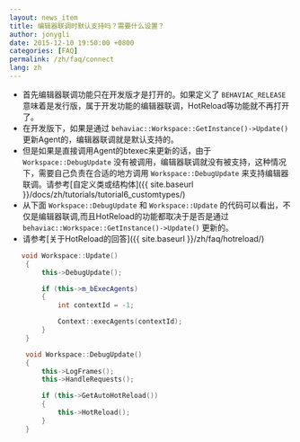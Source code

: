 ```yaml
---
layout: news_item
title: 编辑器联调时默认支持吗？需要什么设置？
author: jonygli
date: 2015-12-10 19:50:00 +0800
categories: [FAQ]
permalink: /zh/faq/connect
lang: zh
---
```


 - 首先编辑器联调功能只在开发版才是打开的。如果定义了 `BEHAVIAC_RELEASE` 意味着是发行版，属于开发功能的编辑器联调，HotReload等功能就不再打开了。
 - 在开发版下，如果是通过 `behaviac::Workspace::GetInstance()->Update()` 更新Agent的，编辑器联调就是默认支持的。
 - 但是如果是直接调用Agent的btexec来更新的话，由于 `Workspace::DebugUpdate` 没有被调用，编辑器联调就没有被支持，这种情况下，需要自己负责在合适的地方调用 `Workspace::DebugUpdate` 来支持编辑器联调。请参考[自定义类或结构体]({{ site.baseurl }}/docs/zh/tutorials/tutorial6_customtypes/)
 - 从下面 `Workspace::DebugUpdate` 和 `Workspace::Update` 的代码可以看出，不仅是编辑器联调,而且HotReload的功能都取决于是否是通过`behaviac::Workspace::GetInstance()->Update()` 更新的。
 - 请参考[关于HotReload的回答]({{ site.baseurl }}/zh/faq/hotreload/)


```cpp
   void Workspace::Update()
    {
		this->DebugUpdate();

        if (this->m_bExecAgents)
        {
            int contextId = -1;

            Context::execAgents(contextId);
        }
    }
```

```cpp
	void Workspace::DebugUpdate()
	{
		this->LogFrames();
		this->HandleRequests();

		if (this->GetAutoHotReload())
		{
			this->HotReload();
		}
	}
```